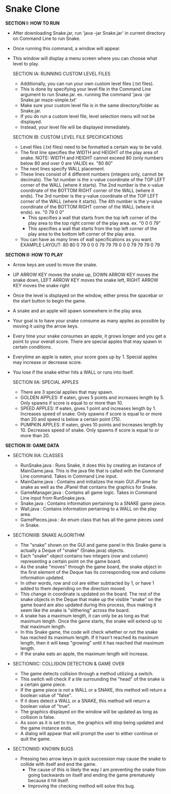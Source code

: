# Snake Clone

**SECTION I: HOW TO RUN**
- After downloading Snake.jar, run 'java -jar Snake.jar' in current directory on Command Line to run Snake.
- Once running this command, a window will appear.
- This window will display a menu screen where you can choose what level to play.

	SECTION IA: RUNNING CUSTOM LEVEL FILES
	- Additionally, you can run your own custom level files (.txt files).
	- This is done by specifying your level file in the Command Line argument to run Snake.jar.
	  ex. running the command 'java -jar Snake.jar maze-simple.txt' 
	- Make sure your custom level file is in the same directory/folder as Snake.jar.
	- If you do run a custom level file, level selection menu will not be displayed.
	- Instead, your level file will be displayed immediately.
	
	SECTION IB: CUSTOM LEVEL FILE SPECIFICATIONS
	- Level files (.txt files) need to be formatted a certain way to be valid.
	- The first line specifies the WIDTH and HEIGHT of the play area of snake. NOTE: WIDTH and HEIGHT cannot exceed 80 (only numbers below 80 and over 0 are VALID)
	  ex. "80 80"
	- The next lines specify WALL placement.
	- These lines consist of 4 different numbers (integers only, cannot be decimals).
	  The 1st number is the x-value coordinate of the TOP LEFT corner of the WALL (where it starts).
	  The 2nd number is the x-value coordinate of the BOTTOM RIGHT corner of the WALL (where it ends).
	  The 3rd number is the y-value coordinate of the TOP LEFT corner of the WALL (where it starts).
	  The 4th number is the y-value coordinate of the BOTTOM RIGHT corner of the WALL (where it ends).
	  ex. "0 79 0 0"
	  - This specifies a wall that starts from the top left corner of the play area to the top right corner of the play area.
	  ex. "0 0 0 79"
	  - This specifies a wall that starts from the top left corner of the play area to the bottom left corner of the play area.
	- You can have as many lines of wall specifications as you want.
	EXAMPLE LAYOUT:
		80 80
		0 79 0 0
		0 79 79 79
		0 0 0 79
		79 79 0 79
		
**SECTION II: HOW TO PLAY**
- Arrow keys are used to move the snake.
- UP ARROW KEY moves the snake up, DOWN ARROW KEY moves the snake down, LEFT ARROW KEY moves the snake left, RIGHT ARROW KEY moves the snake right
- Once the level is displayed on the window, either press the spacebar or the start button to begin the game.
- A snake and an apple will spawn somewhere in the play area.
- Your goal is to have your snake consume as many apples as possible by moving it using the arrow keys.
- Every time your snake consumes an apple, it grows longer and you get a point to your overall score. There are special apples that may spawn in certain conditions.
- Everytime an apple is eaten, your score goes up by 1. Special apples may increase or decrease score.
- You lose if the snake either hits a WALL or runs into itself.

	SECTION IIA: SPECIAL APPLES
	- There are 3 special applies that may spawn.
	- GOLDEN APPLES: If eaten, gives 5 points and increases length by 5. Only spawns if score is equal to or more than 10.
	- SPEED APPLES: If eaten, gives 1 point and increases length by 1. Increases speed of snake. Only spawns if score is equal to or more than 20 and speed is below a certain point (75).
	- PUMPKIN APPLES: If eaten, gives 10 points and increases length by 10. Decreases speed of snake. Only spawns if score is equal to or more than 20.

**SECTION III: GAME DATA**

- SECTION IIIA: CLASSES
	- RunSnake.java : Runs Snake, it does this by creating an instance of MainGame.java. This is the java file that is called with the Command Line command. Takes in Command Line input.
	- MainGame.java : Contains and initializes the main GUI JFrame for snake as well as the JPanel that contains the graphics for Snake.
	- GameManager.java : Contains all game logic. Takes in Command Line input from RunSnake.java.
	- Snake.java : Contains information pertaining to a SNAKE game piece.
	- Wall.java : Contains information pertaining to a WALL on the play area. 
	- GamePieces.java : An enum class that has all the game pieces used in Snake.

- SECTIONIIIB: SNAKE ALGORITHM
	- The "snake" shown on the GUI and game panel in this Snake game is actually a Deque of "snake" (Snake.java) objects. 
	- Each "snake" object contains two integers (row and column) representing a certain point on the game board.
	- As the snake "moves" through the game board, the snake object in the first element of the Deque has its corresponding row and column information updated.
	- In other words, row and col are either subtracted by 1, or have 1 added to them depending on the direction moved.
	- This change in coordinate is updated on the board. The rest of the snake objects in the Deque that make up the visible "snake" on the game board are also updated during this process, thus making it seem like the snake is
	"slithering" across the board.
	- A snake has a maximum length, it can only be as long as that maximum length. Once the game starts, the snake will extend up to that maximum length.
	- In this Snake game, the code will check whether or not the snake has reached its maximum length. If it hasn't reached its maximum length, then it will keep "growing" until it has reached that maximum length.
	- If the snake eats an apple, the maximum length will increase.

- SECTIONIIIC: COLLISION DETECTION & GAME OVER
	- The game detects collision through a method utilizing a switch.
	- This switch will check if a tile surrounding the "head" of the snake is a certain game piece.
	- If the game piece is not a WALL or a SNAKE, this method will return a boolean value of "false".
	- If it does detect a WALL or a SNAKE, this method will return a boolean value of "true".
	- The graphics displayed on the window will be updated as long as collision is false.
	- As soon as it is set to true, the graphics will stop being updated and the game instance ends.
	- A dialog will appear that will prompt the user to either continue or quit the game.
	
- SECTIONIIID: KNOWN BUGS
	- Pressing two arrow keys in quick succession may cause the snake to collide with itself and end the game.
		- The cause of this is likely the way I am preventing the snake from going backwards on itself and ending the game prematurely because it hit itself.
		- Improving the checking method will solve this bug.

